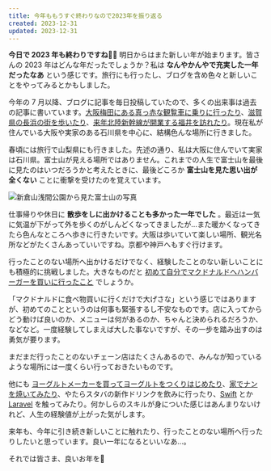 ```yaml
---
title: 今年ももうすぐ終わりなので2023年を振り返る
created: 2023-12-31
updated: 2023-12-31
---
```


**今日で 2023 年も終わりですね🏃‍♂️** 明日からはまた新しい年が始まります。皆さんの 2023 年はどんな年だったでしょうか？私は **なんやかんやで充実した一年だったなあ** という感じです。旅行にも行ったし、ブログを含め色々と新しいことをやってみるとかもしました。

今年の 7 月以降、ブログに記事を毎日投稿していたので、多くの出来事は過去の記事に書いています。[大阪梅田にある真っ赤な観覧車に乗りに行ったり](/blog/20230704/)、[滋賀県の長浜の街を歩いたり](/blog/20230726/)、[来年北陸新幹線が開業する福井を訪れたり](/blog/20230803/)。現在私が住んでいる大阪や実家のある石川県を中心に、結構色んな場所に行きました。

春頃には旅行で山梨県にも行きました。先述の通り、私は大阪に住んでいて実家は石川県。富士山が見える場所ではありません。これまでの人生で富士山を最後に見たのはいつだろうかと考えたときに、最後どころか **富士山を見た思い出が全くない** ことに衝撃を受けたのを覚えています。

![新倉山浅間公園から見た富士山の写真](c26b610b-1de7-417a-f383-79a09369a400)

仕事帰りや休日に **散歩をしに出かけることも多かった一年でした** 。最近は一気に気温が下がって外を歩くのがしんどくなってきましたが…また暖かくなってきたら色んなところへ歩きに行きたいです。大阪は歩いていて楽しい場所、観光名所などがたくさんあっていいですね。京都や神戸へもすぐ行けます。

行ったことのない場所へ出かけるだけでなく、経験したことのない新しいことにも積極的に挑戦しました。大きなものだと [初めて自分でマクドナルドへハンバーガーを買いに行ったこと](/blog/20230930/) でしょうか。

「マクドナルドに食べ物買いに行くだけで大げさな」という感じではありますが、初めてのことというのは何事も緊張するし不安なものです。店に入ってからどう動けば良いのか、メニューは何があるのか、ちゃんと決められるだろうか、などなど。一度経験してしまえば大した事ないですが、その一步を踏み出すのは勇気が要ります。

まだまだ行ったことのないチェーン店はたくさんあるので、みんなが知っているような場所には一度くらい行っておきたいものです。

他にも [ヨーグルトメーカーを買ってヨーグルトをつくりはじめたり](/blog/20230718/)、[家でナンを焼いてみたり](/blog/20230821/)、やたらスタバの新作ドリンクを飲みに行ったり、[Swift](https://www.apple.com/jp/swift/) とか [Laravel](https://laravel.com/) を触ってみたり。何かしらのスキルが身についた感じはあんまりないけれど、人生の経験値が上がった気がします。

来年も、今年に引き続き新しいことに触れたり、行ったことのない場所へ行ったりしたいと思っています。良い一年になるといいなあ…。

それでは皆さま、良いお年を👋
